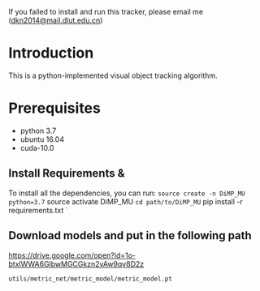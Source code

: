 
If you failed to install and run this tracker, please email me (<dkn2014@mail.dlut.edu.cn>)

# Introduction

This is a python-implemented visual object tracking algorithm. 

# Prerequisites

* python 3.7
* ubuntu 16.04
* cuda-10.0

## Install Requirements & 
To install all the dependencies, you can run:
`
source create -n DiMP_MU python=3.7
`
source activate DiMP_MU
`
cd path/to/DiMP_MU
`
pip install -r requirements.txt
`
## Download models and put in the following path
https://drive.google.com/open?id=1o-btxlWWA6GlbwMGCGkzn2vAw9qv8D2z

 `utils/metric_net/metric_model/metric_model.pt`



